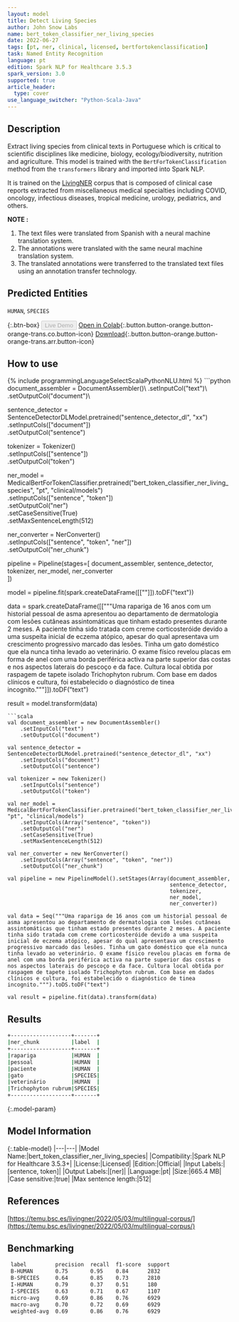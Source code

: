 ```yaml
---
layout: model
title: Detect Living Species
author: John Snow Labs
name: bert_token_classifier_ner_living_species
date: 2022-06-27
tags: [pt, ner, clinical, licensed, bertfortokenclassification]
task: Named Entity Recognition
language: pt
edition: Spark NLP for Healthcare 3.5.3
spark_version: 3.0
supported: true
article_header:
  type: cover
use_language_switcher: "Python-Scala-Java"
---
```


## Description

Extract living species from clinical texts in Portuguese which is critical to scientific disciplines like medicine, biology, ecology/biodiversity, nutrition and agriculture. This model is trained with the `BertForTokenClassification` method from the `transformers` library and imported into Spark NLP.

It is trained on the [LivingNER](https://temu.bsc.es/livingner/2022/05/03/multilingual-corpus/) corpus that is composed of clinical case reports extracted from miscellaneous medical specialties including COVID, oncology, infectious diseases, tropical medicine, urology, pediatrics, and others.

**NOTE :**
1.	The text files were translated from Spanish with a neural machine translation system.
2.	The annotations were translated with the same neural machine translation system.
3.	The translated annotations were transferred to the translated text files using an annotation transfer technology.

## Predicted Entities

`HUMAN`, `SPECIES`

{:.btn-box}
<button class="button button-orange" disabled>Live Demo</button>
[Open in Colab](https://colab.research.google.com/github/JohnSnowLabs/spark-nlp-workshop/blob/master/tutorials/Certification_Trainings/Healthcare/1.Clinical_Named_Entity_Recognition_Model.ipynb){:.button.button-orange.button-orange-trans.co.button-icon}
[Download](https://s3.amazonaws.com/auxdata.johnsnowlabs.com/clinical/models/bert_token_classifier_ner_living_species_pt_3.5.3_3.0_1656319516041.zip){:.button.button-orange.button-orange-trans.arr.button-icon}

## How to use



<div class="tabs-box" markdown="1">
{% include programmingLanguageSelectScalaPythonNLU.html %}
```python
document_assembler = DocumentAssembler()\
    .setInputCol("text")\
    .setOutputCol("document")\

sentence_detector = SentenceDetectorDLModel.pretrained("sentence_detector_dl", "xx")\
    .setInputCols(["document"])\
    .setOutputCol("sentence")

tokenizer = Tokenizer()\
    .setInputCols(["sentence"])\
    .setOutputCol("token")

ner_model = MedicalBertForTokenClassifier.pretrained("bert_token_classifier_ner_living_species", "pt", "clinical/models")\
    .setInputCols(["sentence", "token"])\
    .setOutputCol("ner")\
    .setCaseSensitive(True)\
    .setMaxSentenceLength(512)

ner_converter = NerConverter()\
    .setInputCols(["sentence", "token", "ner"])\
    .setOutputCol("ner_chunk")

pipeline = Pipeline(stages=[
    document_assembler, 
    sentence_detector,
    tokenizer,
    ner_model,
    ner_converter   
    ])

model = pipeline.fit(spark.createDataFrame([[""]]).toDF("text"))

data = spark.createDataFrame([["""Uma rapariga de 16 anos com um historial pessoal de asma apresentou ao departamento de dermatologia com lesões cutâneas assintomáticas que tinham estado presentes durante 2 meses. A paciente tinha sido tratada com creme corticosteróide devido a uma suspeita inicial de eczema atópico, apesar do qual apresentava um crescimento progressivo marcado das lesões. Tinha um gato doméstico que ela nunca tinha levado ao veterinário. O exame físico revelou placas em forma de anel com uma borda periférica activa na parte superior das costas e nos aspectos laterais do pescoço e da face. Cultura local obtida por raspagem de tapete isolado Trichophyton rubrum. Com base em dados clínicos e cultura, foi estabelecido o diagnóstico de tinea incognito."""]]).toDF("text")

result = model.transform(data)
```
```scala
val document_assembler = new DocumentAssembler()
    .setInputCol("text")
    .setOutputCol("document")

val sentence_detector = SentenceDetectorDLModel.pretrained("sentence_detector_dl", "xx")
    .setInputCols("document")
    .setOutputCol("sentence")

val tokenizer = new Tokenizer()
    .setInputCols("sentence")
    .setOutputCol("token")

val ner_model = MedicalBertForTokenClassifier.pretrained("bert_token_classifier_ner_living_species", "pt", "clinical/models")
    .setInputCols(Array("sentence", "token"))
    .setOutputCol("ner")
    .setCaseSensitive(True)
    .setMaxSentenceLength(512)

val ner_converter = new NerConverter()
    .setInputCols(Array("sentence", "token", "ner"))
    .setOutputCol("ner_chunk")

val pipeline = new PipelineModel().setStages(Array(document_assembler, 
                                                   sentence_detector,
                                                   tokenizer,
                                                   ner_model,
                                                   ner_converter))

val data = Seq("""Uma rapariga de 16 anos com um historial pessoal de asma apresentou ao departamento de dermatologia com lesões cutâneas assintomáticas que tinham estado presentes durante 2 meses. A paciente tinha sido tratada com creme corticosteróide devido a uma suspeita inicial de eczema atópico, apesar do qual apresentava um crescimento progressivo marcado das lesões. Tinha um gato doméstico que ela nunca tinha levado ao veterinário. O exame físico revelou placas em forma de anel com uma borda periférica activa na parte superior das costas e nos aspectos laterais do pescoço e da face. Cultura local obtida por raspagem de tapete isolado Trichophyton rubrum. Com base em dados clínicos e cultura, foi estabelecido o diagnóstico de tinea incognito.""").toDS.toDF("text")

val result = pipeline.fit(data).transform(data)
```
</div>

## Results

```bash
+-------------------+-------+
|ner_chunk          |label  |
+-------------------+-------+
|rapariga           |HUMAN  |
|pessoal            |HUMAN  |
|paciente           |HUMAN  |
|gato               |SPECIES|
|veterinário        |HUMAN  |
|Trichophyton rubrum|SPECIES|
+-------------------+-------+
```

{:.model-param}
## Model Information

{:.table-model}
|---|---|
|Model Name:|bert_token_classifier_ner_living_species|
|Compatibility:|Spark NLP for Healthcare 3.5.3+|
|License:|Licensed|
|Edition:|Official|
|Input Labels:|[sentence, token]|
|Output Labels:|[ner]|
|Language:|pt|
|Size:|665.4 MB|
|Case sensitive:|true|
|Max sentence length:|512|

## References

[https://temu.bsc.es/livingner/2022/05/03/multilingual-corpus/](https://temu.bsc.es/livingner/2022/05/03/multilingual-corpus/)

## Benchmarking

```bash
 label         precision  recall  f1-score  support 
 B-HUMAN       0.75       0.95    0.84      2832    
 B-SPECIES     0.64       0.85    0.73      2810    
 I-HUMAN       0.79       0.37    0.51      180     
 I-SPECIES     0.63       0.71    0.67      1107    
 micro-avg     0.69       0.86    0.76      6929    
 macro-avg     0.70       0.72    0.69      6929    
 weighted-avg  0.69       0.86    0.76      6929  
```